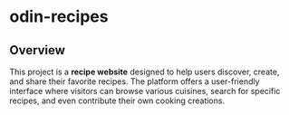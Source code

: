 # odin-recipes




## Overview
This project is a **recipe website** designed to help users discover, create, and share their favorite recipes. The platform offers a user-friendly interface where visitors can browse various cuisines, search for specific recipes, and even contribute their own cooking creations.